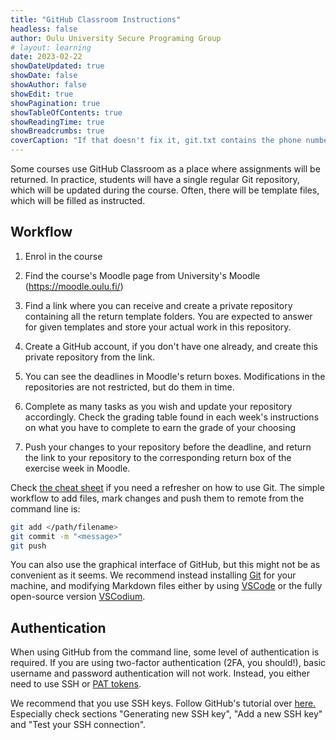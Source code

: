 ```yaml
---
title: "GitHub Classroom Instructions"
headless: false
author: Oulu University Secure Programing Group
# layout: learning
date: 2023-02-22
showDateUpdated: true
showDate: false
showAuthor: false
showEdit: true
showPagination: true 
showTableOfContents: true
showReadingTime: true
showBreadcrumbs: true
coverCaption: "If that doesn't fix it, git.txt contains the phone number of a friend of mine who understands git. Just wait through a few minutes of 'It's really pretty simple, just think of branches as...' and eventually you'll learn the commands that will fix everything. Source: [xkcd](https://xkcd.com/1597/) " 
---
```


Some courses use GitHub Classroom as a place where assignments will be returned.
In practice, students will have a single regular Git repository, which will be updated during the course.
Often, there will be template files, which will be filled as instructed.

## Workflow

  1. Enrol in the course

  2. Find the course's Moodle page from University's Moodle (https://moodle.oulu.fi/)

  3. Find a link where you can receive and create a private repository containing all the return template folders. You are expected to answer for given templates and store your actual work in this repository.

  4. Create a GitHub account, if you don't have one already, and create this private repository from the link.

  5. You can see the deadlines in Moodle's return boxes. Modifications in the repositories are not restricted, but do them in time. 

  6. Complete as many tasks as you wish and update your repository accordingly. Check the grading table found in each week's instructions on what you have to complete to earn the grade of your choosing

  6. Push your changes to your repository before the deadline, and return the link to your repository to the corresponding return box of the exercise week in Moodle.

Check [the cheat sheet](https://github.github.com/training-kit/downloads/github-git-cheat-sheet.pdf) if you need a refresher on how to use Git.
The simple workflow to add files, mark changes and push them to remote from the command line is:
```sh
git add </path/filename>
git commit -m "<message>"
git push
```

You can also use the graphical interface of GitHub, but this might not be as convenient as it seems.
We recommend instead installing [Git](https://git-scm.com/) for your machine, and modifying Markdown files either by using [VSCode](https://code.visualstudio.com/) or the fully open-source version [VSCodium](https://vscodium.com/).

## Authentication

When using GitHub from the command line, some level of authentication is required.
If you are using two-factor authentication (2FA, you should!), basic username and password authentication will not work.
Instead, you either need to use SSH or [PAT tokens](https://docs.github.com/en/authentication/keeping-your-account-and-data-secure/creating-a-personal-access-token).

We recommend that you use SSH keys. 
Follow GitHub's tutorial over [here.](https://docs.github.com/en/authentication/connecting-to-github-with-ssh/about-ssh)
Especially check sections "Generating new SSH key", "Add a new SSH key" and "Test your SSH connection".
